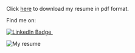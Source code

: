 Click [here](https://github.com/scalar-tns/scalar-tns/raw/gh-pages/CV_fr_Matteo_%D0%A1utrone.pdf) to download my resume in pdf format.

Find me on:

<a href="https://www.linkedin.com/in/matteo-cutrone-53987a1b8/">
<img src="https://img.shields.io/badge/LinkedIn-blue?style=for-the-badge&logo=linkedin&logoColor=white" alt="LinkedIn Badge"/>
</a>
<img src="https://komarev.com/ghpvc/?username=scalar-tns&style=flat-square&color=blue" alt=""/>

![My resume](https://www.canva.com/design/DAE-oWEIswE/0vf7cAcvw6oPr3n4EKgXEw/view?utm_content=DAE-oWEIswE&utm_campaign=designshare&utm_medium=link&utm_source=publishsharelink)
